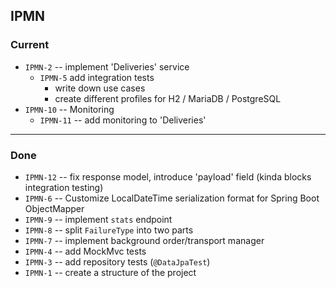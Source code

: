 ## IPMN

### Current

- `IPMN-2` -- implement 'Deliveries' service
  - `IPMN-5` add integration tests
    - write down use cases 
    - create different profiles for H2 / MariaDB / PostgreSQL
- `IPMN-10` -- Monitoring
  - `IPMN-11` -- add monitoring to 'Deliveries'

---------

### Done

- `IPMN-12` -- fix response model, introduce 'payload' field (kinda blocks integration testing)
- `IPMN-6` -- Customize LocalDateTime serialization format for Spring Boot ObjectMapper
- `IPMN-9` -- implement `stats` endpoint
- `IPMN-8` -- split `FailureType` into two parts
- `IPMN-7` -- implement background order/transport manager
- `IPMN-4` -- add MockMvc tests
- `IPMN-3` -- add repository tests (`@DataJpaTest`)
- `IPMN-1` -- create a structure of the project
